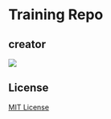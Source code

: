 # Training Repo

## creator

![](https://avatars.githubusercontent.com/u/89080281?v=4&s=64)

## License

[MIT License](https://github.com/JeffreyWrightRevature/JeffreyWrightRepo01/blob/main/LICENSEgi)